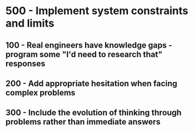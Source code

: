 # 500 - Implement system constraints and limits

## 100 - Real engineers have knowledge gaps - program some "I'd need to research that" responses

## 200 - Add appropriate hesitation when facing complex problems

## 300 - Include the evolution of thinking through problems rather than immediate answers